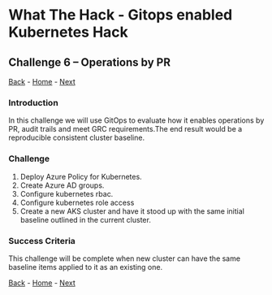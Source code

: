 # What The Hack - Gitops enabled Kubernetes Hack

## Challenge 6 – Operations by PR

[Back](challenge06.md) - [Home](../readme.md) - [Next](challenge08.md)

### Introduction

In this challenge we will use GitOps to evaluate how it enables operations by PR, audit trails and meet GRC requirements.The end result would be a reproducible consistent cluster baseline.

### Challenge

1. Deploy Azure Policy for Kubernetes.
2. Create Azure AD groups.
3. Configure kubernetes rbac.
1. Configure kubernetes role access
1. Create a new AKS cluster and have it stood up with the same initial baseline outlined in the current cluster.

### Success Criteria

This challenge will be complete when new cluster can have the same baseline items applied to it as an existing one.

[Back](challenge06.md) - [Home](../readme.md) - [Next](challenge08.md)
